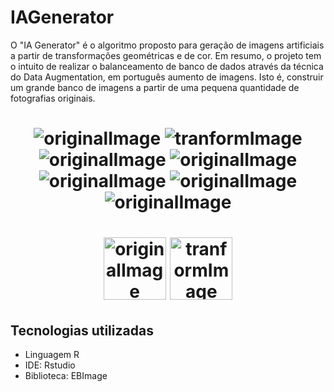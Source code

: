 # IAGenerator 
<p>
     O "IA Generator" é o algoritmo proposto para geração de imagens artificiais a partir de transformações geométricas e de cor. Em resumo, o projeto tem o intuito de realizar o balanceamento de banco de dados através da técnica do Data Augmentation, em português aumento de imagens. Isto é, construir um grande banco de imagens a partir de uma pequena quantidade de fotografias originais.
</p>

<h1 align="center">
  <img alt="originalImage" title="Imagem original" src="./ExampleDatabaseImages/concreteCrack.png" />
  <img alt="tranformImage" title="Imagem Artificial" src="./ExampleDatabaseImages/transform/brightnessContrastGammaCorrection/brightnessContrastGammaCorrection 659.987819613889 ConcreteCrack.png 0.509803921568627 .png" />
  <img alt="originalImage" title="Imagem original" src="./ExampleDatabaseImages/transform/brightnessContrast/brightnessContrast 592.13053365238 concreteCrack.png 0.509803921568627 .png" />
  <img alt="originalImage" title="Imagem original" src="./ExampleDatabaseImages/transform/rotate/rotation 327.247439185157 concreteCrack.png 0.509803921568627 .png" />
  <img alt="originalImage" title="Imagem original" src="./ExampleDatabaseImages/transform/flipFlop/flipFlop 650.86397016421 concreteCrack.png 0.509803921568627 .png" />
  <img alt="originalImage" title="Imagem original" src="./ExampleDatabaseImages/transform/rotateFlipFlop/rotateFlipFlopp 49.3538624141365 concreteCrack.png 0.509803921568627 .png" />
  <img alt="originalImage" title="Imagem original" src="./ExampleDatabaseImages/transform/gammaCorrection/originalGammaCorrection 876.812581671402 concreteCrack.png 0.509803921568627 .png" />
  
<h1 align="center" display="flex" justify-content="center" >
  <img alt="originalImage" title="Imagem original" src="./ExampleDatabaseImages/concreteCrack.png" height="100px" width="100px" />
  <img alt="tranformImage" title="Imagem Artificial" src="./ExampleDatabaseImages/transform/brightnessContrastGammaCorrection/brightnessContrastGammaCorrection 659.987819613889 ConcreteCrack.png 0.509803921568627 .png" height="100px" width="100px"/>
</h1>

<h2>Tecnologias utilizadas</h2>
<ul>
    <li>Linguagem R</li>
    <li>IDE: Rstudio</li>
    <li>Biblioteca: EBImage</li>
</ul>
